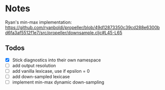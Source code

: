 # Notes

Ryan's min-max implementation: <https://github.com/ryanboldi/propeller/blob/49d12873350c39cd288e6300bd6fa3af5512f1e7/src/propeller/downsample.cljc#L45-L65>

## Todos

- [x] Stick diagnostics into their own namespace
- [ ] add output resolution
- [ ] add vanilla lexicase, use if epsilon = 0
- [ ] add down-sampled lexicase
- [ ] implement min-max dynamic down-sampling